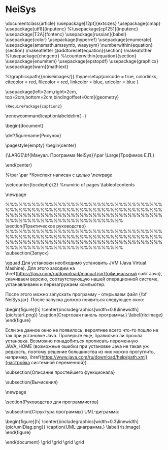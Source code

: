 # NeiSys
\documentclass{article}
\usepackage[12pt]{extsizes}
\usepackage{cmap}
\usepackage[utf8]{inputenc}
%\usepackage[cp1251]{inputenc}
\usepackage[T2A]{fontenc}
\usepackage[russian]{babel}
\usepackage{color}
\usepackage{hyperref}
\usepackage{enumerate}
\usepackage{amsmath,amssymb, wasysym}
\numberwithin{equation}{section}
\makeatletter
\@addtoreset{equation}{section}
\makeatother
%\usepackage{chngcntr}
%\counterwithin{equation}{section}
\usepackage{enumitem}
\usepackage{epstopdf}
\usepackage{graphicx}
\usepackage[warn]{mathtext} 

%\graphicspath{{noiseimages/}}
\hypersetup{unicode = true, colorlinks, citecolor = red, filecolor = red, linkcolor = blue, urlcolor = blue }

\usepackage[left=2cm,right=2cm,
    top=2cm,bottom=2cm,bindingoffset=0cm]{geometry}
    
    \RequirePackage{caption2} 
\renewcommand\captionlabeldelim{ -} 

\begin{document}

\def\figurename{Рисунок}



\pagestyle{empty}
\begin{center}

{\LARGE\bf{Мануал. Программа NeiSys}}\par
\Large{Трофимов Е.П.}

\end{center}

 %\par \par *Конспект написан с целью 
\newpage



\setcounter{tocdepth}{2}  %numiric of pages
\tableofcontents


\newpage




%%%%%%%%%%%%%%%%%%%%%%%%%%%%%%%%%%%%%%%%%%%%%%%%%%%%%%%%%%%%%%%%%%%%%%%%%%%%%%%%%%%%%%%%%%%%%%%%%%%%%%%%%%%%%%%%%%%%%%%%%%%%%%%%%%%%%%%
\section{Практическое руководство}
%%%%%%%%%%%%%%%%%%%%%%%%%%%%%%%%%%%%%%%%%%%%%%%%%%%%%%%%%%%%%%%%%%%%%%%%%%%%%%%%%%%%%%%%%%%%%%%%%%%%%%%%%%%%%%%%%%%%%%%%%%%%%%%%%%%%%%%
\subsection{Запуск}


\qquad Для установки необходимо установить JVM (Java Virtual Mashine). Для этого заходим на \href{https://java.com/ru/download/manual.jsp}{официальный сайт Java}, скачиваем версию, соотвутствующую нашей операционной системе, устанавливаем и перезагружаем компьютер. 

После этого можно запускать программу - открываем файл {\bf NeiSys.jar}. После запуска должно появиться следующее окно:

\begin{figure}[h]
\center{\includegraphics[width=0.8\linewidth]{pic/start.png}}
\caption{Стартовая панель программы.}
\label{ris:image}
\end{figure}

Если же данное окно не появилось, вероятнее всего что-то пошло не так при установке Java. Проверьте еще, правильно ли прошла установка. Возможно понадобиться прописать переменную JAVA\_HOME (возможные ошибки при установке Java не такая уж редкость, поэтому решение большинства из них можно прогуглить, например, \href{https://www.java.com/ru/download/help/path.xml}{настройка системной переменной}).

\subsection{Описание простейшего функционала}


\subsection{Вычисения}


\newpage

\section{Руководство для программистов}

\subsection{Структура программы}
UML-диграмма:

\begin{figure}[h]
\center{\includegraphics[width=0.3\linewidth]{pic/umlDiag.png}}
\caption{UML-диаграмма.}
\label{ris:image}
\end{figure}



\end{document}
\grid
\grid
\grid
\grid
